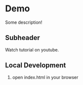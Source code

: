 # Demo

Some description!

## Subheader

Watch tutorial on youtube.

## Local Development

1. open index.html in your browser 